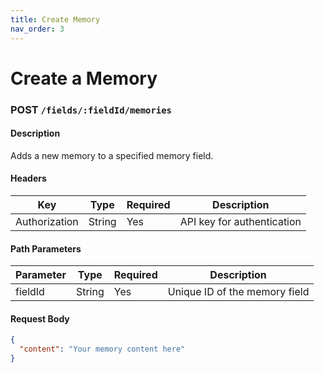 ```yaml
---
title: Create Memory
nav_order: 3
---
```


# Create a Memory

### **POST** `/fields/:fieldId/memories`

#### **Description**

Adds a new memory to a specified memory field.

#### **Headers**

| Key           | Type   | Required | Description                |
|---------------|--------|----------|----------------------------|
| Authorization | String | Yes      | API key for authentication |

#### **Path Parameters**

| Parameter | Type   | Required | Description                  |
|-----------|--------|----------|------------------------------|
| fieldId   | String | Yes      | Unique ID of the memory field|

#### **Request Body**

```json
{
  "content": "Your memory content here"
}
```
